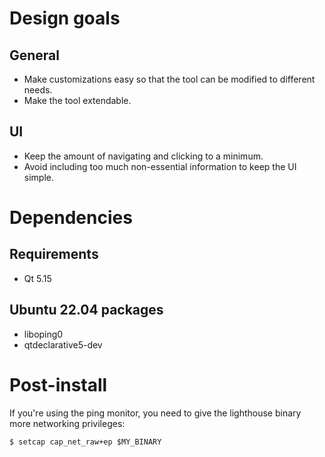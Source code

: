 # Design goals

## General
- Make customizations easy so that the tool can be modified to different needs.
- Make the tool extendable.

## UI
- Keep the amount of navigating and clicking to a minimum.
- Avoid including too much non-essential information to keep the UI simple.

# Dependencies
## Requirements
- Qt 5.15

## Ubuntu 22.04 packages
- liboping0
- qtdeclarative5-dev

# Post-install

If you're using the ping monitor, you need to give the lighthouse binary more networking privileges:
```
$ setcap cap_net_raw+ep $MY_BINARY
```
